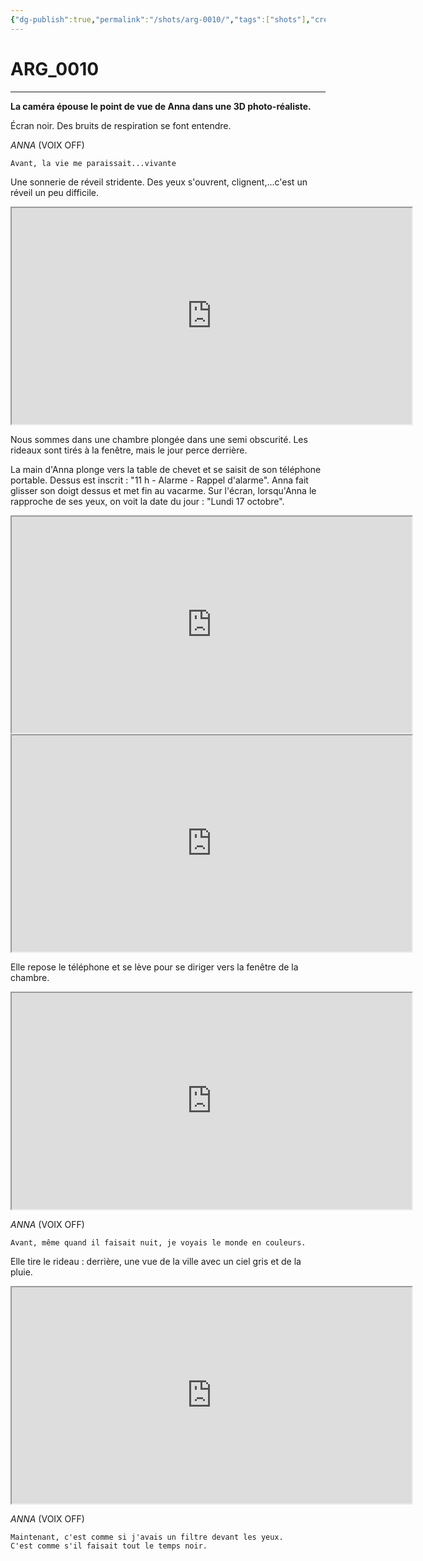 ```yaml
---
{"dg-publish":true,"permalink":"/shots/arg-0010/","tags":["shots"],"created":"2024-12-19","updated":"2025-01-29"}
---
```



# ARG_0010
---
**La caméra épouse le point de vue de Anna dans une 3D photo-réaliste.**

Écran noir. Des bruits de respiration se font entendre.

*ANNA* (VOIX OFF)
```
Avant, la vie me paraissait...vivante
```
Une sonnerie de réveil stridente. Des yeux s'ouvrent, clignent,...c'est un réveil un peu difficile.

<iframe src="https://drive.google.com/file/d/1DvHTk6GDoTNJfyw7tBoT__i-0VRMy-LX/preview" width="640" height="346" allow="autoplay"></iframe>

Nous sommes dans une chambre plongée dans une semi obscurité. Les rideaux sont tirés à la fenêtre, mais le jour perce derrière.

La main d'Anna plonge vers la table de chevet et se saisit de son téléphone portable. Dessus est inscrit : "11 h - Alarme - Rappel d'alarme". Anna fait glisser son doigt dessus et met fin au vacarme. Sur l'écran, lorsqu'Anna le rapproche de ses yeux, on voit la date du jour : "Lundi 17 octobre".

<iframe src="https://drive.google.com/file/d/15PJgRvXAgYxm-8VoEOGvBHM5EcfbAOqb/preview" width="640" height="346" allow="autoplay"></iframe>
<iframe src="https://drive.google.com/file/d/1-SmmKxEFzy7jU3Xs3NuEsZeWxkdIXYpO/preview" width="640" height="346" allow="autoplay"></iframe>

Elle repose le téléphone et se lève pour se diriger vers la fenêtre de la chambre.

<iframe src="https://drive.google.com/file/d/1wXIEcANvjOAFNrJP181DZkBVPJ1Kmpru/preview" width="640" height="346" allow="autoplay"></iframe>

*ANNA* (VOIX OFF)
```
Avant, même quand il faisait nuit, je voyais le monde en couleurs.
```
Elle tire le rideau : derrière, une vue de la ville avec un ciel gris et de la pluie.

<iframe src="https://drive.google.com/file/d/14L4JyMoF996-yZkS1KcEOyPt769z0vpZ/preview" width="640" height="346" allow="autoplay"></iframe>

*ANNA* (VOIX OFF)
```
Maintenant, c'est comme si j'avais un filtre devant les yeux.
C'est comme s'il faisait tout le temps noir.
```

